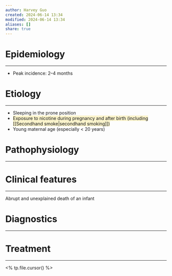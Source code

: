 ```yaml
---
author: Harvey Guo
created: 2024-06-14 13:34
modified: 2024-06-14 13:34
aliases: []
share: true
---
```

# Epidemiology
---
- Peak incidence: 2–4 months

# Etiology
---
- Sleeping in the prone position
- <span style="background:rgba(240, 200, 0, 0.2)">Exposure to nicotine during pregnancy and after birth (including [[Secondhand smoke|secondhand smoking]])</span>
- Young maternal age (especially < 20 years)

# Pathophysiology
---


# Clinical features
---
Abrupt and unexplained death of an infant

# Diagnostics
---


# Treatment
---
<% tp.file.cursor() %>
